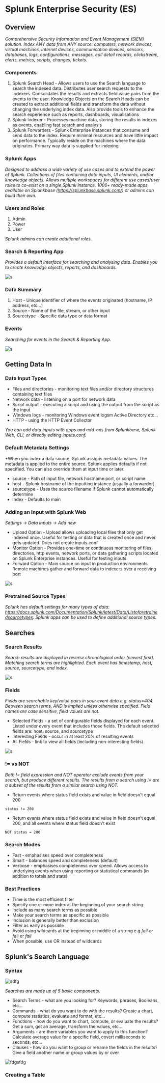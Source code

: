 
# Splunk Enterprise Security (ES)

Overview
---------

*Comprehensive Security Information and Event Management (SIEM) solution. Index ANY data from ANY source: computers, network devices, virtual machines, internet devices, communication devices, sensors, databases, logs, configurations, messages, call detail records, clickstream, alerts, metrics, scripts, changes, tickets.*

### Components

1. Splunk Search Head - Allows users to use the Search language to search the indexed data. Distributes user search requests to the Indexers. Consolidates the results and extracts field value pairs from the events to the user. Knowledge Objects on the Search Heads can be created to extract additional fields and transform the data without changing the underlying index data. Also provide tools to enhance the search experience such as reports, dashboards, visualisations
2. Splunk Indexer - Processes machine data, storing the results in indexes as events, enabling fast search and analysis
3. Splunk Forwarders - Splunk Enterprise instances that consume and send data to the index. Require minimal resources and have little impact on performance. Typically reside on the machines where the data originates. Primary way data is supplied for indexing

### Splunk Apps

*Designed to address a wide variety of use cases and to extend the power of Splunk. Collections of files containing data inputs, UI elements, and/or knowledge objects. Allows multiple workspaces for different use cases/user roles to co-exist on a single Splunk instance. 1000+ ready-made apps available on Splunkbase (https://splunkbase.splunk.com/) or admins can build their own.*

### Users and Roles

1. Admin
2. Power
3. User

*Splunk admins can create additional roles.*

### Search & Reporting App

*Provides a default interface for searching and analysing data. Enables you to create knowledge objects, reports, and dashboards.*

![s](https://user-images.githubusercontent.com/31498830/134264715-ab3382fd-28ea-4b8f-a7a0-eb8111376b0e.PNG)

### Data Summary

1. Host - Unique identifier of where the events originated (hostname, IP address, etc...)
2. Source - Name of the file, stream, or other input
3. Sourcetype - Specific data type or data format

### Events

*Searching for events in the Search & Reporting App.*

![s](https://user-images.githubusercontent.com/31498830/134265434-6b3c15ce-3cf1-4105-a8c3-70bab7c5def0.PNG)

Getting Data In
------------------

### Data Input Types

- Files and directories - monitoring text files and/or directory structures containing text files
- Network data - listening on a port for network data
- Script output - executing a script and using the output from the script as the input
- Windows logs - monitoring Windows event logsm Active Directory etc...
- HTTP - using the HTTP Event Collector

*You can add data inputs with apps and add-ons from Splunkbase, Splunk Web, CLI, or directly editing inputs.conf.*

### Default Metadata Settings

*When you index a data source, Splunk assigns metadata values. The metadata is applied to the entire source. Splunk applies defaults if not specified. You can also override them at input time or later.

- source - Path of input file, network hostname:port, or script name
- host - Splunk hostname of the inputting instance (usually a forwarder)
- sourcetype - Uses the source filename if Splunk cannot automatically determine
- index - Defaults to main

### Adding an Input with Splunk Web

*Settings -> Data inputs -> Add new*

- Upload Option - Upload allows uploading local files that only get indexed once. Useful for testing or data that is created once and never gets updated. Does not create inputs.conf
- Monitor Option - Provides one-time or continuous monitoring of files, directories, http events, network ports, or data gathering scripts located on Splunk Enterprise instances. Useful for testing inputs
- Forward Option - Main source on input in production environments. Remote machines gather and forward data to indexers over a receiving port

![s](https://user-images.githubusercontent.com/31498830/134287200-4ae16a55-a5eb-43a5-aeab-3747f4ac1f7d.PNG)

### Pretrained Source Types

*Splunk has default settings for many types of data: https://docs.splunk.com/Documentation/Splunk/latest/Data/Listofpretrainedsourcetypes. Splunk apps can be used to define additional source types.*

Searches
---------

### Search Results

*Search results are displayed in reverse chronological order (newest first). Matching search terms are highlighted. Each event has timestamp, host, source, sourcetype, and index.*

![s](https://user-images.githubusercontent.com/31498830/134288288-7147a74b-a633-4d2a-ae2f-389509d01e12.PNG)

### Fields

*Fields are searchable key/value pairs in your event data e.g. status=404. Between search terms, AND is implied unless otherwise specified. Field names are case sensitive, field values are not.*

- Selected Fields - a set of configurable fields displayed for each event. Listed under every event that includes those fields. The default selected fields are: host, source, and sourcetype
- Interesting Fields - occur in at least 20% of resulting events
- All Fields - link to view all fields (including non-interesting fields)

![s](https://user-images.githubusercontent.com/31498830/134332060-77d15be7-577a-4a2c-958a-58adfe2e94e5.PNG)

### != vs NOT

*Both != field expression and NOT operator exclude events from your search, but produce different results. The results from a search using != are a subset of the results from a similar search using NOT.*

- Return events where status field exists and value in field doesn't equal 200

```
status != 200
```

- Return events where status field exists and value in field doesn't equal 200, and all events where status field doesn't exist

```
NOT status = 200
```

### Search Modes

- Fast - emphasises speed over completeness
- Smart - balances speed and completeness (default)
- Verbose - emphasises completeness over speed. Allows access to underlying events when using reporting or statistical commands (in addition to totals and stats)

### Best Practices

- Time is the most efficient filter
- Specify one or more index at the beginning of your search string
- Include as many search terms as possible
- Make your search terms as specific as possible
- Inclusion is generally better than exclusion
- Filter as early as possible
- Avoid using wildcards at the beginning or middle of a string e.g *fail or f*ail or *fail*
- When possible, use OR instead of wildcards

Splunk's Search Language
------------------------

### Syntax

![sdfg](https://user-images.githubusercontent.com/31498830/134334238-121b3bd4-4d7c-48c4-a92a-3081da989890.PNG)

*Searches are made up of 5 basic components.*

- Search Terms - what are you looking for? Keywords, phrases, Booleans, etc...
- Commands - what do you want to do with the results? Create a chart, compute statistics, evaluate and format, etc...
- Functions - how do you want to chart, compute, or evaluate the results? Get a sum, get an average, transform the values, etc...
- Arguments - are there variables you want to apply to this function? Calculate average value for a specific field, covert milliseconds to seconds, etc...
- Clauses - how do you want to group or rename the fields in the results? Give a field another name or group values by or over

![fdgsfdg](https://user-images.githubusercontent.com/31498830/134335168-2c777c7c-4caf-426d-af33-0e2eb74e5e5d.PNG)

### Creating a Table

